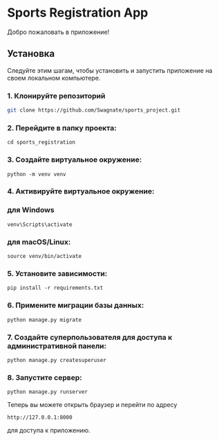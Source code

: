 # Sports Registration App

Добро пожаловать в приложение!

## Установка

Следуйте этим шагам, чтобы установить и запустить приложение на своем локальном компьютере.

### 1. Клонируйте репозиторий
```bash
git clone https://github.com/Swagnate/sports_project.git
```

### 2. Перейдите в папку проекта:
```
cd sports_registration
```

### 3. Создайте виртуальное окружение:
```
python -m venv venv
```

### 4. Активируйте виртуальное окружение:

### для Windows
```
venv\Scripts\activate
```

### для macOS/Linux:
```
source venv/bin/activate
```

### 5. Установите зависимости:
```
pip install -r requirements.txt
```

### 6. Примените миграции базы данных:
```
python manage.py migrate
```

### 7. Создайте суперпользователя для доступа к административной панели:
```
python manage.py createsuperuser
```

### 8. Запустите сервер:
```
python manage.py runserver
```
Теперь вы можете открыть браузер и перейти по адресу
```
http://127.0.0.1:8000
```
для доступа к приложению.
